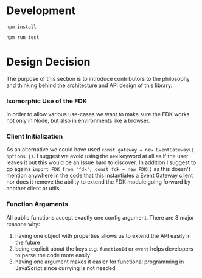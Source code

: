 # Development

```
npm install
```

```js
npm run test
```

# Design Decision

The purpose of this section is to introduce contributors to the philosophy and thinking behind the architecture and API design of this library.

### Isomorphic Use of the FDK

In order to allow various use-cases we want to make sure the FDK works not only in Node, but also in environments like a browser.

### Client Initialization

As an alternative we could have used `const gateway = new EventGateway({ options })`. I suggest we avoid using the `new` keyword at all as if the user leaves it out this would be an issue hard to discover. In addition I suggest to go agains `import FDK from 'fdk'; const fdk = new FDK()` as this doesn't mention anywhere in the code that this instantiates a Event Gateway client nor does it remove the ability to extend the FDK module going forward by another client or utils.

### Function Arguments

All public functions accept exactly one config argument. There are 3 major reasons why:
1. having one object with properties allows us to extend the API easily in the future
2. being explicit about the keys e.g. `functionId` or `event` helps developers to parse the code more easily
3. having one argument makes it easier for functional programming in JavaScript since currying is not needed
